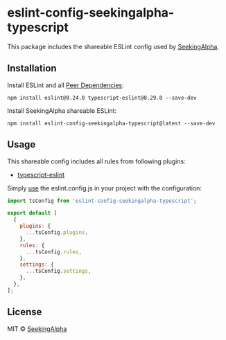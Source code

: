 # eslint-config-seekingalpha-typescript

This package includes the shareable ESLint config used by [SeekingAlpha](https://seekingalpha.com/).

## Installation

Install ESLint and all [Peer Dependencies](https://nodejs.org/en/blog/npm/peer-dependencies/):

    npm install eslint@9.24.0 typescript-eslint@8.29.0 --save-dev

Install SeekingAlpha shareable ESLint:

    npm install eslint-config-seekingalpha-typescript@latest --save-dev

## Usage

This shareable config includes all rules from following plugins:

- [typescript-eslint](https://github.com/typescript-eslint/typescript-eslint)

Simply [use](https://eslint.org/docs/latest/extend/shareable-configs) the eslint.config.js in your project with the configuration:

```javascript
import tsConfig from 'eslint-config-seekingalpha-typescript';

export default [
  {
    plugins: {
      ...tsConfig.plugins,
    },
    rules: {
      ...tsConfig.rules,
    },
    settings: {
      ...tsConfig.settings,
    },
  },
];
```

## License

MIT © [SeekingAlpha](https://seekingalpha.com/)
